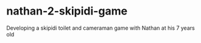 # nathan-2-skipidi-game
Developing a skipidi toilet and cameraman game with Nathan at his 7 years old

